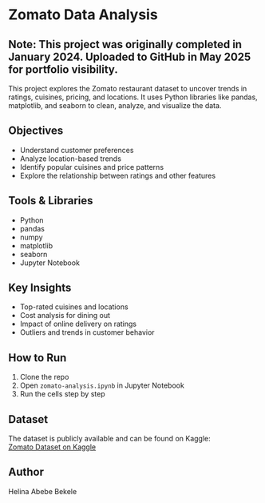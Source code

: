 # Zomato Data Analysis
## Note: This project was originally completed in January 2024. Uploaded to GitHub in **May 2025** for portfolio visibility.

This project explores the Zomato restaurant dataset to uncover trends in ratings, cuisines, pricing, and locations. It uses Python libraries like pandas, matplotlib, and seaborn to clean, analyze, and visualize the data.

## Objectives
- Understand customer preferences
- Analyze location-based trends
- Identify popular cuisines and price patterns
- Explore the relationship between ratings and other features

## Tools & Libraries
- Python
- pandas
- numpy
- matplotlib
- seaborn
- Jupyter Notebook

## Key Insights
- Top-rated cuisines and locations
- Cost analysis for dining out
- Impact of online delivery on ratings
- Outliers and trends in customer behavior

## How to Run
1. Clone the repo  
2. Open `zomato-analysis.ipynb` in Jupyter Notebook  
3. Run the cells step by step

## Dataset
The dataset is publicly available and can be found on Kaggle:  
[Zomato Dataset on Kaggle](https://www.kaggle.com/datasets)

## Author
Helina Abebe Bekele

